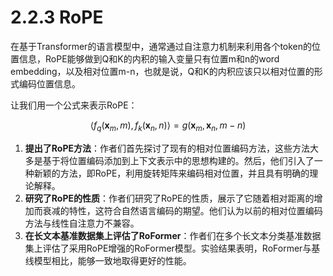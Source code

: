 # 2.2.3 RoPE

在基于Transformer的语言模型中，通常通过自注意力机制来利用各个token的位置信息，RoPE能够做到Q和K的内积的输入变量只有位置m和n的word embedding，以及相对位置m-n，也就是说，Q和K的内积应该只以相对位置的形式编码位置信息。

让我们用一个公式来表示RoPE：

$$
\langle f_q(\boldsymbol{x}_m,m),f_k(\boldsymbol{x}_n,n)\rangle=g(\boldsymbol{x}_m,\boldsymbol{x}_n,m-n)
$$











1. **提出了RoPE方法**：作者们首先探讨了现有的相对位置编码方法，这些方法大多是基于将位置编码添加到上下文表示中的思想构建的。然后，他们引入了一种新颖的方法，即RoPE，利用旋转矩阵来编码相对位置，并且具有明确的理论解释。
2. **研究了RoPE的性质**：作者们研究了RoPE的性质，展示了它随着相对距离的增加而衰减的特性，这符合自然语言编码的期望。他们认为以前的相对位置编码方法与线性自注意力不兼容。
3. **在长文本基准数据集上评估了RoFormer**：作者们在多个长文本分类基准数据集上评估了采用RoPE增强的RoFormer模型。实验结果表明，RoFormer与基线模型相比，能够一致地取得更好的性能。




